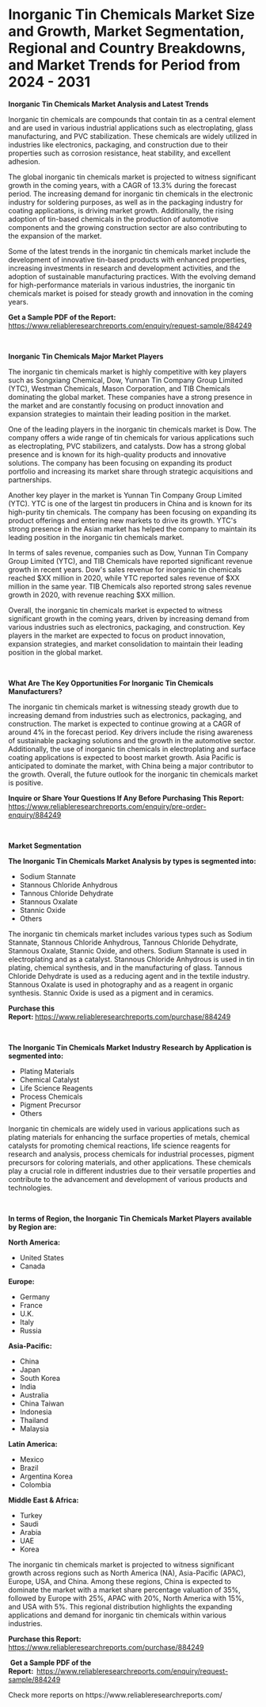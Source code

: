 <p><h1>Inorganic Tin Chemicals Market Size and Growth, Market Segmentation, Regional and Country Breakdowns, and Market Trends for Period from 2024 -  2031</h1></p><p><strong>Inorganic Tin Chemicals Market Analysis and Latest Trends</strong></p>
<p><p>Inorganic tin chemicals are compounds that contain tin as a central element and are used in various industrial applications such as electroplating, glass manufacturing, and PVC stabilization. These chemicals are widely utilized in industries like electronics, packaging, and construction due to their properties such as corrosion resistance, heat stability, and excellent adhesion.</p><p>The global inorganic tin chemicals market is projected to witness significant growth in the coming years, with a CAGR of 13.3% during the forecast period. The increasing demand for inorganic tin chemicals in the electronic industry for soldering purposes, as well as in the packaging industry for coating applications, is driving market growth. Additionally, the rising adoption of tin-based chemicals in the production of automotive components and the growing construction sector are also contributing to the expansion of the market.</p><p>Some of the latest trends in the inorganic tin chemicals market include the development of innovative tin-based products with enhanced properties, increasing investments in research and development activities, and the adoption of sustainable manufacturing practices. With the evolving demand for high-performance materials in various industries, the inorganic tin chemicals market is poised for steady growth and innovation in the coming years.</p></p>
<p><strong>Get a Sample PDF of the Report:&nbsp;</strong> <a href="https://www.reliableresearchreports.com/enquiry/request-sample/884249">https://www.reliableresearchreports.com/enquiry/request-sample/884249</a></p>
<p>&nbsp;</p>
<p><strong>Inorganic Tin Chemicals Major Market Players</strong></p>
<p><p>The inorganic tin chemicals market is highly competitive with key players such as Songxiang Chemical, Dow, Yunnan Tin Company Group Limited (YTC), Westman Chemicals, Mason Corporation, and TIB Chemicals dominating the global market. These companies have a strong presence in the market and are constantly focusing on product innovation and expansion strategies to maintain their leading position in the market.</p><p>One of the leading players in the inorganic tin chemicals market is Dow. The company offers a wide range of tin chemicals for various applications such as electroplating, PVC stabilizers, and catalysts. Dow has a strong global presence and is known for its high-quality products and innovative solutions. The company has been focusing on expanding its product portfolio and increasing its market share through strategic acquisitions and partnerships.</p><p>Another key player in the market is Yunnan Tin Company Group Limited (YTC). YTC is one of the largest tin producers in China and is known for its high-purity tin chemicals. The company has been focusing on expanding its product offerings and entering new markets to drive its growth. YTC's strong presence in the Asian market has helped the company to maintain its leading position in the inorganic tin chemicals market.</p><p>In terms of sales revenue, companies such as Dow, Yunnan Tin Company Group Limited (YTC), and TIB Chemicals have reported significant revenue growth in recent years. Dow's sales revenue for inorganic tin chemicals reached $XX million in 2020, while YTC reported sales revenue of $XX million in the same year. TIB Chemicals also reported strong sales revenue growth in 2020, with revenue reaching $XX million.</p><p>Overall, the inorganic tin chemicals market is expected to witness significant growth in the coming years, driven by increasing demand from various industries such as electronics, packaging, and construction. Key players in the market are expected to focus on product innovation, expansion strategies, and market consolidation to maintain their leading position in the global market.</p></p>
<p>&nbsp;</p>
<p><strong>What Are The Key Opportunities For Inorganic Tin Chemicals Manufacturers?</strong></p>
<p><p>The inorganic tin chemicals market is witnessing steady growth due to increasing demand from industries such as electronics, packaging, and construction. The market is expected to continue growing at a CAGR of around 4% in the forecast period. Key drivers include the rising awareness of sustainable packaging solutions and the growth in the automotive sector. Additionally, the use of inorganic tin chemicals in electroplating and surface coating applications is expected to boost market growth. Asia Pacific is anticipated to dominate the market, with China being a major contributor to the growth. Overall, the future outlook for the inorganic tin chemicals market is positive.</p></p>
<p><strong>Inquire or Share Your Questions If Any Before Purchasing This Report:</strong> <a href="https://www.reliableresearchreports.com/enquiry/pre-order-enquiry/884249">https://www.reliableresearchreports.com/enquiry/pre-order-enquiry/884249</a></p>
<p>&nbsp;</p>
<p><strong>Market Segmentation</strong></p>
<p><strong>The Inorganic Tin Chemicals Market Analysis by types is segmented into:</strong></p>
<p><ul><li>Sodium Stannate</li><li>Stannous Chloride Anhydrous</li><li>Tannous Chloride Dehydrate</li><li>Stannous Oxalate</li><li>Stannic Oxide</li><li>Others</li></ul></p>
<p><p>The inorganic tin chemicals market includes various types such as Sodium Stannate, Stannous Chloride Anhydrous, Tannous Chloride Dehydrate, Stannous Oxalate, Stannic Oxide, and others. Sodium Stannate is used in electroplating and as a catalyst. Stannous Chloride Anhydrous is used in tin plating, chemical synthesis, and in the manufacturing of glass. Tannous Chloride Dehydrate is used as a reducing agent and in the textile industry. Stannous Oxalate is used in photography and as a reagent in organic synthesis. Stannic Oxide is used as a pigment and in ceramics.</p></p>
<p><strong>Purchase this Report:&nbsp;</strong><a href="https://www.reliableresearchreports.com/purchase/884249">https://www.reliableresearchreports.com/purchase/884249</a></p>
<p>&nbsp;</p>
<p><strong>The Inorganic Tin Chemicals Market Industry Research by Application is segmented into:</strong></p>
<p><ul><li>Plating Materials</li><li>Chemical Catalyst</li><li>Life Science Reagents</li><li>Process Chemicals</li><li>Pigment Precursor</li><li>Others</li></ul></p>
<p><p>Inorganic tin chemicals are widely used in various applications such as plating materials for enhancing the surface properties of metals, chemical catalysts for promoting chemical reactions, life science reagents for research and analysis, process chemicals for industrial processes, pigment precursors for coloring materials, and other applications. These chemicals play a crucial role in different industries due to their versatile properties and contribute to the advancement and development of various products and technologies.</p></p>
<p>&nbsp;</p>
<p><strong>In terms of Region, the Inorganic Tin Chemicals Market Players available by Region are:</strong></p>
<p>
    <p> <strong> North America: </strong>
        <ul>
            <li>United States</li>
            <li>Canada</li>
        </ul>
        </p> 
    <p> <strong> Europe: </strong>
        <ul>
            <li>Germany</li>
            <li>France</li>
            <li>U.K.</li>
            <li>Italy</li>
            <li>Russia</li>
        </ul>
        </p> 
    <p> <strong> Asia-Pacific: </strong>
        <ul>
            <li>China</li>
            <li>Japan</li>
            <li>South Korea</li>
            <li>India</li>
            <li>Australia</li>
            <li>China Taiwan</li>
            <li>Indonesia</li>
            <li>Thailand</li>
            <li>Malaysia</li>
        </ul>
        </p> 
    <p> <strong> Latin America: </strong>
        <ul>
            <li>Mexico</li>
            <li>Brazil</li>
            <li>Argentina Korea</li>
            <li>Colombia</li>
        </ul>
        </p> 
    <p> <strong> Middle East & Africa: </strong>
        <ul>
            <li>Turkey</li>
            <li>Saudi</li>
            <li>Arabia</li>
            <li>UAE</li>
            <li>Korea</li>
        </ul>
    </p>
    </p>
<p><p>The inorganic tin chemicals market is projected to witness significant growth across regions such as North America (NA), Asia-Pacific (APAC), Europe, USA, and China. Among these regions, China is expected to dominate the market with a market share percentage valuation of 35%, followed by Europe with 25%, APAC with 20%, North America with 15%, and USA with 5%. This regional distribution highlights the expanding applications and demand for inorganic tin chemicals within various industries.</p></p>
<p><strong>Purchase this Report: </strong><a href="https://www.reliableresearchreports.com/purchase/884249">https://www.reliableresearchreports.com/purchase/884249</a></p>
<p>&nbsp;<strong>Get a Sample PDF of the Report:&nbsp;&nbsp;</strong><a href="https://www.reliableresearchreports.com/enquiry/request-sample/884249">https://www.reliableresearchreports.com/enquiry/request-sample/884249</a></p>
<p><strong></strong></p>
<p>Check more reports on https://www.reliableresearchreports.com/</p>